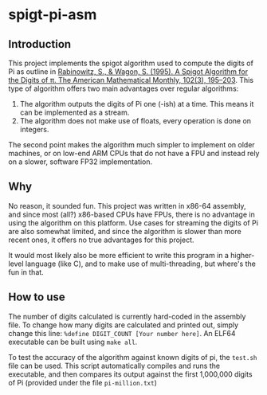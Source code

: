 # spigt-pi-asm

## Introduction
This project implements the spigot algorithm used to compute the digits of Pi as outline in [Rabinowitz, S., & Wagon, S. (1995). A Spigot Algorithm for the Digits of π. The American Mathematical Monthly, 102(3), 195–203](https://doi.org/10.2307/2975006). This type of algorithm offers two main advantages over regular algorithms:
1. The algorithm outputs the digits of Pi one (-ish) at a time. This means it can be implemented as a stream.
2. The algorithm does not make use of floats, every operation is done on integers.

The second point makes the algorithm much simpler to implement on older machines, or on low-end ARM CPUs that do not have a FPU and instead rely on a slower, software FP32 implementation.

## Why
No reason, it sounded fun. This project was written in x86-64 assembly, and since most (all?) x86-based CPUs have FPUs, there is no advantage in using the algorithm on this platform. Use cases for streaming the digits of Pi are also somewhat limited, and since the algorithm is slower than more recent ones, it offers no true advantages for this project.

It would most likely also be more efficient to write this program in a higher-level language (like C), and to make use of multi-threading, but where's the fun in that.


## How to use
The number of digits calculated is currently hard-coded in the assembly file. To change how many digits are calculated and printed out, simply change this line: `%define DIGIT_COUNT [Your number here]`. An ELF64 executable can be built using `make all`.

To test the accuracy of the algorithm against known digits of pi, the `test.sh` file can be used. This script automatically compiles and runs the executable, and then compares its output against the first 1,000,000 digits of Pi (provided under the file `pi-million.txt`)